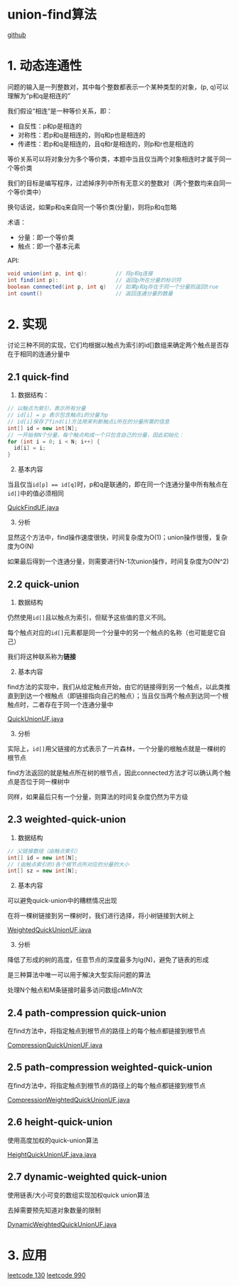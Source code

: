 # union-find算法

[github](https://github.com/labuladong/fucking-algorithm/blob/master/%E7%AE%97%E6%B3%95%E6%80%9D%E7%BB%B4%E7%B3%BB%E5%88%97/UnionFind%E7%AE%97%E6%B3%95%E8%AF%A6%E8%A7%A3.md)

# 1. 动态连通性

问题的输入是一列整数对，其中每个整数都表示一个某种类型的对象，(p, q)可以理解为“p和q是相连的”

我们假设“相连“是一种等价关系，即：

- 自反性：p和p是相连的
- 对称性：若p和q是相连的，则q和p也是相连的
- 传递性：若p和q是相连的，且q和r是相连的，则p和r也是相连的

等价关系可以将对象分为多个等价类，本题中当且仅当两个对象相连时才属于同一个等价类

我们的目标是编写程序，过滤掉序列中所有无意义的整数对（两个整数均来自同一个等价类中）

换句话说，如果p和q来自同一个等价类(分量)，则将p和q忽略

术语：

- 分量：即一个等价类
- 触点：即一个基本元素

API:

```java
void union(int p, int q):         // 将p和q连接
int find(int p):                  // 返回p所在分量的标识符
boolean connected(int p, int q)   // 如果p和q存在于同一个分量则返回true
int count()                       // 返回连通分量的数量
```

# 2. 实现

讨论三种不同的实现，它们均根据以触点为索引的id[]数组来确定两个触点是否存在于相同的连通分量中

## 2.1 quick-find

1. 数据结构：

```java
// 以触点为索引，表示所有分量
// id[i] = p 表示包含触点i的分量为p
// id[i]保存了find(i)方法用来判断触点i所在的分量所需的信息
int[] id = new int[N];
// 一开始有N个分量，每个触点构成一个只包含自己的分量，因此初始化：
for (int i = 0; i < N; i++) {
  id[i] = i;
}
```

2. 基本内容

当且仅当`id[p] == id[q]`时，p和q是联通的，即在同一个连通分量中所有触点在`id[]`中的值必须相同

[QuickFindUF.java](./alg4/QuickFindUF.java)

3. 分析

显然这个方法中，find操作速度很快，时间复杂度为O(1)；union操作很慢，复杂度为O(N)

如果最后得到一个连通分量，则需要进行N-1次union操作，时间复杂度为O(N^2)

## 2.2 quick-union

1. 数据结构

仍然使用`id[]`且以触点为索引，但赋予这些值的意义不同。

每个触点对应的`id[]`元素都是同一个分量中的另一个触点的名称（也可能是它自己）

我们将这种联系称为**链接**

2. 基本内容

find方法的实现中，我们从给定触点开始，由它的链接得到另一个触点，以此类推直到到达一个根触点（即链接指向自己的触点）；当且仅当两个触点到达同一个根触点时，二者存在于同一个连通分量中

[QuickUnionUF.java](./alg4/QuickUnionUF.java)

3. 分析

实际上，`id[]`用父链接的方式表示了一片森林，一个分量的根触点就是一棵树的根节点

find方法返回的就是触点所在树的根节点，因此connected方法才可以确认两个触点是否位于同一棵树中

同样，如果最后只有一个分量，则算法的时间复杂度仍然为平方级

## 2.3 weighted-quick-union

1. 数据结构

```java
// 父链接数组（由触点索引）
int[] id = new int[N];
// (由触点索引的)各个根节点所对应的分量的大小
int[] sz = new int[N];
```

2. 基本内容

可以避免quick-union中的糟糕情况出现

在将一棵树链接到另一棵树时，我们进行选择，将小树链接到大树上

[WeightedQuickUnionUF.java](./alg4/WeightedQuickUnionUF.java)

3. 分析

降低了形成的树的高度，任意节点的深度最多为lg(N)，避免了链表的形成

是三种算法中唯一可以用于解决大型实际问题的算法

处理N个触点和M条链接时最多访问数组$cMlnN$次

## 2.4 path-compression quick-union

在find方法中，将指定触点到根节点的路径上的每个触点都链接到根节点

[CompressionQuickUnionUF.java](./alg4/CompressionQuickUnionUF.java)

## 2.5 path-compression weighted-quick-union

在find方法中，将指定触点到根节点的路径上的每个触点都链接到根节点

[CompressionWeightedQuickUnionUF.java](./alg4/CompressionWeightedQuickUnionUF.java)

## 2.6 height-quick-union

使用高度加权的quick-union算法

[HeightQuickUnionUF.java.java](./alg4/HeightQuickUnionUF.java.java)

## 2.7 dynamic-weighted quick-union

使用链表/大小可变的数组实现加权quick union算法

去掉需要预先知道对象数量的限制

[DynamicWeightedQuickUnionUF.java](./alg4/DynamicWeightedQuickUnionUF.java)


# 3. 应用

[leetcode 130](https://leetcode-cn.com/problems/surrounded-regions/)
[leetcode 990](https://leetcode-cn.com/problems/satisfiability-of-equality-equations)
